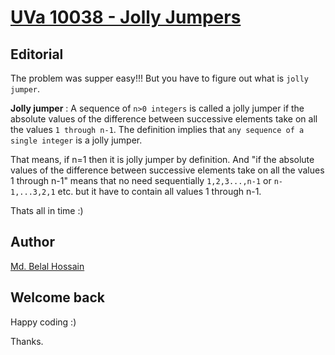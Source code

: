 # [UVa 10038 - Jolly Jumpers](https://uva.onlinejudge.org/index.php?option=com_onlinejudge&Itemid=8&category=24&page=show_problem&problem=979)

## Editorial

The problem was supper easy!!! But you have to figure out what is ```jolly jumper```.

__Jolly jumper__ : A sequence of ```n>0 integers``` is called a jolly jumper if the absolute values of the difference between
successive elements take on all the values ```1 through n-1```. The definition implies
that ```any sequence of a single integer``` is a jolly jumper.

That means, if n=1 then it is jolly jumper by definition. And "if the absolute values of the difference between
successive elements take on all the values 1 through n-1" means that no need sequentially ```1,2,3...,n-1``` or ```n-1,...3,2,1``` etc. but it have to contain all values 1 through n-1.

Thats all in time :)

## Author
 [Md. Belal Hossain](https://github.com/belal-bh)
 
 
## Welcome back

Happy coding :)

Thanks.
